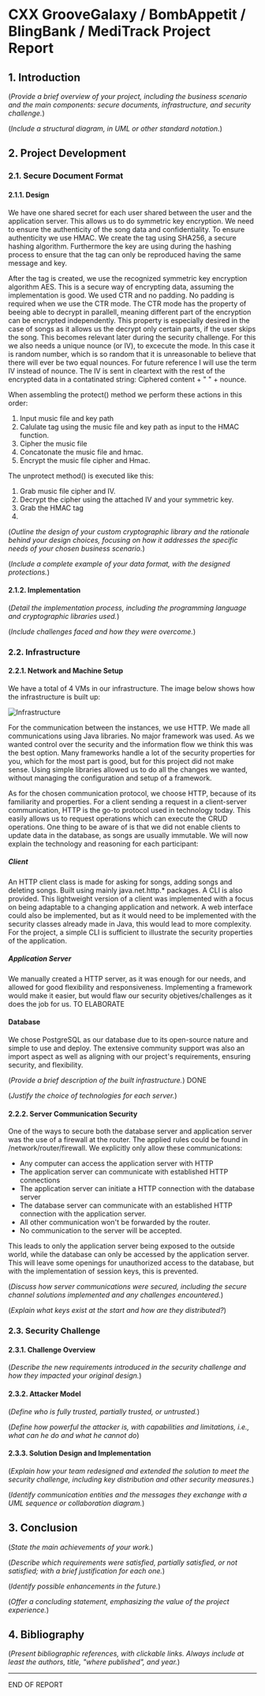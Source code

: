 # CXX GrooveGalaxy / BombAppetit / BlingBank / MediTrack Project Report

## 1. Introduction

(_Provide a brief overview of your project, including the business scenario and the main components: secure documents, infrastructure, and security challenge._)

(_Include a structural diagram, in UML or other standard notation._)

## 2. Project Development

### 2.1. Secure Document Format

#### 2.1.1. Design

We have one shared secret for each user shared between the user and the application server. This allows us to do symmetric key encryption. We need to ensure the authenticity of the song data and confidentiality. To ensure authenticity we use HMAC. We create the tag using SHA256, a secure hashing algorithm. Furthermore the key are using during the hashing process to ensure that the tag can only be reproduced having the same message and key. 


After the tag is created, we use the recognized symmetric key encryption algorithm AES. This is a secure way of encrypting data, assuming the implementation is good. We used CTR and no padding. No padding is required when we use the CTR mode. The CTR mode has the property of beeing able to decrypt in parallell, meaning different part of the encryption can be encrypted independently. This property is especially desired in the case of songs as it allows us the decrypt only certain parts, if the user skips the song. This becomes relevant later during the security challenge. For this we also needs a unique nounce (or IV), to excecute the mode. In this case it is random number, which is so random that it is unreasonable to believe that there will ever be two equal nounces. For future reference I will use the term IV instead of nounce. The IV is sent in cleartext with the rest of the encrypted data in a contatinated string: Ciphered content + " " + nounce. 

When assembling the protect() method we perform these actions in this order:
1. Input music file and key path
2. Calulate tag using the music file and key path as input to the HMAC function. 
3. Cipher the music file
4. Concatonate the music file and hmac.
5. Encrypt the music file cipher and Hmac.

The unprotect method() is executed like this:
1. Grab music file cipher and IV.
2. Decrypt the cipher using the attached IV and your symmetric key.
3. Grab the HMAC tag
4. 

(_Outline the design of your custom cryptographic library and the rationale behind your design choices, focusing on how it addresses the specific needs of your chosen business scenario._)

(_Include a complete example of your data format, with the designed protections._)

#### 2.1.2. Implementation

(_Detail the implementation process, including the programming language and cryptographic libraries used._)

(_Include challenges faced and how they were overcome._)

### 2.2. Infrastructure

#### 2.2.1. Network and Machine Setup
We have a total of 4 VMs in our infrastructure. The image below shows how the infrastructure is built up:

![Infrastructure](https://github.com/tecnico-sec/a16-joao-daniel-simen/blob/main/network/Infrastructure.png)

For the communication between the instances, we use HTTP. We made all communications using Java libraries. No major framework was used. As we wanted control over the security and the information flow we think this was the best option. Many frameworks handle a lot of the security properties for you, which for the most part is good, but for this project did not make sense. Using simple libraries allowed us to do all the changes we wanted, without managing the configuration and setup of a framework. 

As for the chosen communication protocol, we choose HTTP, because of its familiarity and properties. For a client sending a request in a client-server communication, HTTP is the go-to protocol used in technology today. This easily allows us to request operations which can execute the CRUD operations. One thing to be aware of is that we did not enable clients to update data in the database, as songs are usually immutable. We will now explain the technology and reasoning for each participant:

##### Client
An HTTP client class is made for asking for songs, adding songs and deleting songs. Built using mainly java.net.http.* packages. A CLI is also provided. This lightweight version of a client was implemented with a focus on being adaptable to a changing application and network. A web interface could also be implemented, but as it would need to be implemented with the security classes already made in Java, this would lead to more complexity. For the project, a simple CLI is sufficient to illustrate the security properties of the application. 

##### Application Server

We manually created a HTTP server, as it was enough for our needs, and allowed for good flexibility and responsiveness. Implementing a framework would make it easier, but would flaw our security objetives/challenges as it does the job for us.
TO ELABORATE

#### Database

We chose PostgreSQL as our database due to its open-source nature and simple to use and deploy. The extensive community support was also an import aspect as well as aligning with our project's requirements, ensuring security, and flexibility.


(_Provide a brief description of the built infrastructure._) DONE

(_Justify the choice of technologies for each server._)

#### 2.2.2. Server Communication Security

One of the ways to secure both the database server and application server was the use of a firewall at the router. The applied rules could be found in /network/router/firewall. We explicitly only allow these communications:
- Any computer can access the application server with HTTP
- The application server can communicate with established HTTP connections
- The application server can initiate a HTTP connection with the database server
- The database server can communicate with an established HTTP connection with the application server.
- All other communication won't be forwarded by the router.
- No communication to the server will be accepted. 

This leads to only the application server being exposed to the outside world, while the database can only be accessed by the application server. This will leave some openings for unauthorized access to the database, but with the implementation of session keys, this is prevented. 

(_Discuss how server communications were secured, including the secure channel solutions implemented and any challenges encountered._)

(_Explain what keys exist at the start and how are they distributed?_)

### 2.3. Security Challenge

#### 2.3.1. Challenge Overview

(_Describe the new requirements introduced in the security challenge and how they impacted your original design._)

#### 2.3.2. Attacker Model

(_Define who is fully trusted, partially trusted, or untrusted._)

(_Define how powerful the attacker is, with capabilities and limitations, i.e., what can he do and what he cannot do_)

#### 2.3.3. Solution Design and Implementation

(_Explain how your team redesigned and extended the solution to meet the security challenge, including key distribution and other security measures._)

(_Identify communication entities and the messages they exchange with a UML sequence or collaboration diagram._)  

## 3. Conclusion

(_State the main achievements of your work._)

(_Describe which requirements were satisfied, partially satisfied, or not satisfied; with a brief justification for each one._)

(_Identify possible enhancements in the future._)

(_Offer a concluding statement, emphasizing the value of the project experience._)

## 4. Bibliography

(_Present bibliographic references, with clickable links. Always include at least the authors, title, "where published", and year._)

----
END OF REPORT
